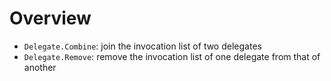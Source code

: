 # Overview

- `Delegate.Combine`: join the invocation list of two delegates
- `Delegate.Remove`: remove the invocation list of one delegate from that of
  another
